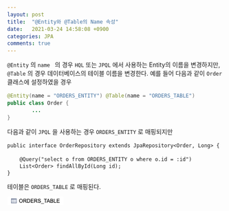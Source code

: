 ```yaml
---
layout: post
title:  "@Entity와 @Table의 Name 속성"
date:   2021-03-24 14:58:08 +0900
categories: JPA
comments: true 
---
```


`@Entity` 의 `name ` 의 경우 `HQL` 또는 `JPQL` 에서 사용하는 Entity의 이름을 변경하지만, `@Table` 의 경우 데이터베이스의 테이블 이름을 변경한다. 예를 들어 다음과 같이 `Order` 클래스에 설정하였을 경우

~~~java
@Entity(name = "ORDERS_ENTITY") @Table(name = "ORDERS_TABLE")
public class Order {
		...
}
~~~

다음과 같이 `JPQL` 을 사용하는 경우 `ORDERS_ENTITY` 로 매핑되지만

```
public interface OrderRepository extends JpaRepository<Order, Long> {

    @Query("select o from ORDERS_ENTITY o where o.id = :id")
    List<Order> findAllById(Long id);
}
```

테이블은 `ORDERS_TABLE` 로 매핑된다.

![name in table](https://github.com/mkshin96/mkshin96.github.io/blob/master/images/name_in_table.png?raw=true)

